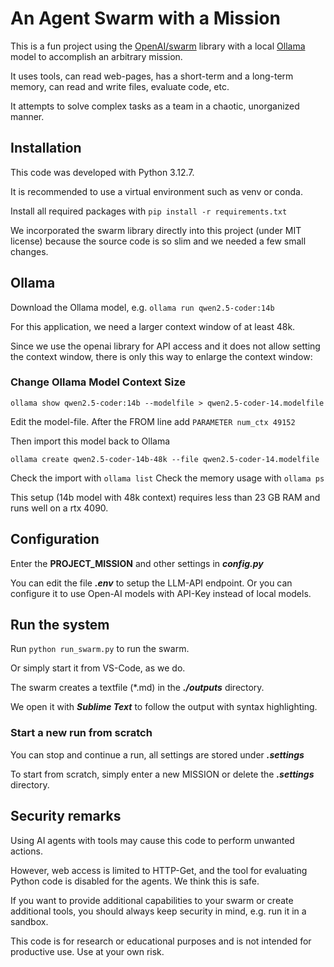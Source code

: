 # An Agent Swarm with a Mission

This is a fun project using the [OpenAI/swarm](https://github.com/openai/swarm) library with a local [Ollama](https://ollama.com/) model to accomplish an arbitrary mission.

It uses tools, can read web-pages, has a short-term and a long-term memory, can read and write files, evaluate code, etc.

It attempts to solve complex tasks as a team in a chaotic, unorganized manner.


## Installation

This code was developed with Python 3.12.7.

It is recommended to use a virtual environment such as venv or conda.

Install all required packages with `pip install -r requirements.txt`

We incorporated the swarm library directly into this project (under MIT license) because the source code is so slim and we needed a few small changes.



## Ollama

Download the Ollama model, e.g. `ollama run qwen2.5-coder:14b`

For this application, we need a larger context window of at least 48k.

Since we use the openai library for API access and it does not allow setting the context window, there is only this way to enlarge the context window:

### Change Ollama Model Context Size

```console
ollama show qwen2.5-coder:14b --modelfile > qwen2.5-coder-14.modelfile
```

Edit the model-file.
After the FROM line add
`PARAMETER num_ctx 49152`

Then import this model back to Ollama
```console
ollama create qwen2.5-coder-14b-48k --file qwen2.5-coder-14.modelfile
```

Check the import with `ollama list`
Check the memory usage with `ollama ps`

This setup (14b model with 48k context) requires less than 23 GB RAM and runs well on a rtx 4090.


## Configuration

Enter the **PROJECT_MISSION** and other settings in ***config.py***

You can edit the file ***.env*** to setup the LLM-API endpoint.
Or you can configure it to use Open-AI models with API-Key instead of local models.


## Run the system

Run `python run_swarm.py` to run the swarm.

Or simply start it from VS-Code, as we do.

The swarm creates a textfile (*.md) in the ***./outputs*** directory.

We open it with ***Sublime Text*** to follow the output with syntax highlighting.


### Start a new run from scratch

You can stop and continue a run, all settings are stored under ***.settings***

To start from scratch, simply enter a new MISSION or delete the ***.settings*** directory.


## Security remarks

Using AI agents with tools may cause this code to perform unwanted actions.

However, web access is limited to HTTP-Get, and the tool for evaluating Python code is disabled for the agents. We think this is safe.

If you want to provide additional capabilities to your swarm or create additional tools, you should always keep security in mind, e.g. run it in a sandbox.

This code is for research or educational purposes and is not intended for productive use. Use at your own risk.
